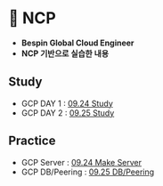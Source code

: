 # 📙 NCP
- **Bespin Global Cloud Engineer**
- **NCP 기반으로 실습한 내용**
## Study
- GCP DAY 1 : [09.24 Study](https://www.notion.so/psjrepository/DAY-51-2783d86ddbdc808d8453f3f78b41a3e6)
- GCP DAY 2 : [09.25 Study](https://www.notion.so/psjrepository/DAY-52-2793d86ddbdc80e4b67ef233735f7dd4)
## Practice
- GCP Server : [09.24 Make Server](practice/01_NCP.md)
- GCP DB/Peering : [09.25 DB/Peering](practice/02_NCP.md)